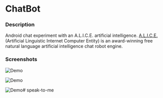 ChatBot
=============
### Description
Android chat experiment with an A.L.I.C.E. artificial intelligence.
[A.L.I.C.E.](http://www.alicebot.org/about.html) (Artificial Linguistic Internet Computer Entity) is an award-winning free natural language artificial intelligence chat robot engine.

### Screenshots
![Demo](art/device-2015-03-30-105630.png)

![Demo](art/device-2015-03-30-105702.png)

![Demo](art/device-2015-03-30-105802.png)# speak-to-me
